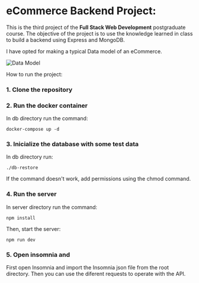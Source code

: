 # eCommerce Backend Project:

This is the third project of the **Full Stack Web Development** postgraduate course. The objective of the project is to use the knowledge learned in class to build a backend using Express and MongoDB. 

I have opted for making a typical Data model of an eCommerce.

![Data Model](https://github.com/ebellotpu6/backend-project/blob/master/Data%20Model.png)

How to run the project:

### 1. Clone the repository
### 2. Run the docker container
In db directory run the command:

`docker-compose up -d`

### 3. Inicialize the database with some test data 
In db directory run:

`./db-restore`

If the command doesn't work, add permissions using the chmod command.

### 4. Run the server
In server directory run the command:

`npm install`

Then, start the server:

`npm run dev`

### 5. Open insomnia and 

First open Insomnia and import the Insomnia json file  from the root directory. 
Then you can use the diferent requests to operate with the API.
